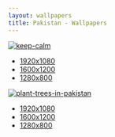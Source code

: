 ```yaml
---
layout: wallpapers
title: Pakistan - Wallpapers
---
```


<div class="set">
  <a href="http://mhmd.us/jdcI">
    <img src="http://mhmd.us/2YVY+" alt="keep-calm"/>
  </a>
<ul class="lists">
  <li><a href="http://mhmd.us/2mRT+">1920x1080</a></li>
  <li><a href="http://mhmd.us/ZwOk+">1600x1200</a></li>
  <li><a href="http://mhmd.us/a08L+">1280x800</a></li>
</ul>
</div>

<div class="set">
  <a href="http://mhmd.us/jdcI">
    <img src="http://mhmd.us/Ohz3+" alt="plant-trees-in-pakistan"/>
  </a>
<ul class="lists">
  <li><a href="http://mhmd.us/y2Ne+">1920x1080</a></li>
  <li><a href="http://mhmd.us/uJ5L+">1600x1200</a></li>
  <li><a href="http://mhmd.us/fHmH+">1280x800</a></li>
</ul>
</div>